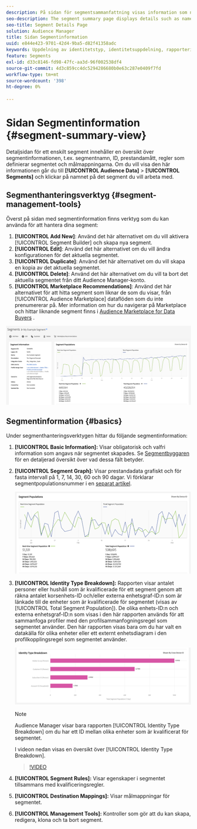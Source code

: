 ```yaml
---
description: På sidan för segmentsammanfattning visas information som namn, egenskaper i segmentet, regler, prestandadata och målmappningsinformation.
seo-description: The segment summary page displays details such as name, traits in the segment, rules, performance data, and destination mapping information.
seo-title: Segment Details Page
solution: Audience Manager
title: Sidan Segmentinformation
uuid: e844e423-9701-42d4-9ba5-d82f41358adc
keywords: Uppdelning av identitetstyp, identitetsuppdelning, rapportering av målgruppsidentitet, enhets-ID, enhets-ID
feature: Segments
exl-id: d33c8146-fd98-47fc-aa3d-96f002538df4
source-git-commit: 4d3c859cc4dc5294286680b0e63c287e0409f7fd
workflow-type: tm+mt
source-wordcount: '398'
ht-degree: 0%

---
```


# Sidan Segmentinformation {#segment-summary-view}

Detaljsidan för ett enskilt segment innehåller en översikt över segmentinformationen, t.ex. segmentnamn, ID, prestandamått, regler som definierar segmentet och målmappningarna. Om du vill visa den här informationen går du till **[!UICONTROL Audience Data]** > **[!UICONTROL Segments]** och klickar på namnet på det segment du vill arbeta med.

## Segmenthanteringsverktyg {#segment-management-tools}

Överst på sidan med segmentinformation finns verktyg som du kan använda för att hantera dina segment:

1. **[!UICONTROL Add New]**: Använd det här alternativet om du vill aktivera [!UICONTROL Segment Builder] och skapa nya segment.
2. **[!UICONTROL Edit]**: Använd det här alternativet om du vill ändra konfigurationen för det aktuella segmentet.
3. **[!UICONTROL Duplicate]**: Använd det här alternativet om du vill skapa en kopia av det aktuella segmentet.
4. **[!UICONTROL Delete]**: Använd det här alternativet om du vill ta bort det aktuella segmentet från ditt Audience Manager-konto.
5. **[!UICONTROL Marketplace Recommendations]**: Använd det här alternativet för att hitta segment som liknar de som du visar, från [!UICONTROL Audience Marketplace] dataflöden som du inte prenumererar på. Mer information om hur du navigerar på Marketplace och hittar liknande segment finns i [Audience Marketplace for Data Buyers](../audience-marketplace/marketplace-data-buyers/marketplace-data-buyers.md) .

![basic-segment-information](assets/basic-segment-information.png)

## Segmentinformation {#basics}

Under segmenthanteringsverktygen hittar du följande segmentinformation:

1. **[!UICONTROL Basic Information]:** Visar obligatorisk och valfri information som angavs när segmentet skapades. Se [Segmentbyggaren](segment-builder.md) för en detaljerad översikt över vad dessa fält betyder.
2. **[!UICONTROL Segment Graph]:** Visar prestandadata grafiskt och för fasta intervall på 1, 7, 14, 30, 60 och 90 dagar. Vi förklarar segmentpopulationsnummer i en [separat artikel](../../features/segments/segment-builder-data.md).

   ![segment-graph](assets/segment-graph.png)

3. **[!UICONTROL Identity Type Breakdown]:** Rapporten visar antalet personer eller hushåll som är kvalificerade för ett segment genom att räkna antalet korsenhets-ID och/eller externa enhetsgraf-ID:n som är länkade till de enheter som är kvalificerade för segmentet (visas av [!UICONTROL Total Segment Population]). De olika enhets-ID:n och externa enhetsgraf-ID:n som visas i den här rapporten används för att sammanfoga profiler med den profilsammanfogningsregel som segmentet använder. Den här rapporten visas bara om du har valt en datakälla för olika enheter eller ett externt enhetsdiagram i den profilkopplingsregel som segmentet använder.

   ![segment-graph](assets/segment-type.png)

   >[!NOTE]
   >
   >Audience Manager visar bara rapporten [!UICONTROL Identity Type Breakdown] om du har ett ID mellan olika enheter som är kvalificerat för segmentet.

   I videon nedan visas en översikt över [!UICONTROL Identity Type Breakdown].
   >[!VIDEO](https://video.tv.adobe.com/v/27977/)

4. **[!UICONTROL Segment Rules]:** Visar egenskaper i segmentet tillsammans med kvalificeringsregler.
5. **[!UICONTROL Destination Mappings]:** Visar målmappningar för segmentet.
6. **[!UICONTROL Management Tools]:** Kontroller som gör att du kan skapa, redigera, klona och ta bort segment.
